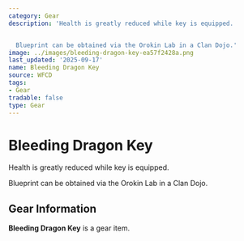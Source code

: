```yaml
---
category: Gear
description: 'Health is greatly reduced while key is equipped.


  Blueprint can be obtained via the Orokin Lab in a Clan Dojo.'
image: ../images/bleeding-dragon-key-ea57f2428a.png
last_updated: '2025-09-17'
name: Bleeding Dragon Key
source: WFCD
tags:
- Gear
tradable: false
type: Gear
---
```


# Bleeding Dragon Key

Health is greatly reduced while key is equipped.

Blueprint can be obtained via the Orokin Lab in a Clan Dojo.

## Gear Information

**Bleeding Dragon Key** is a gear item.

